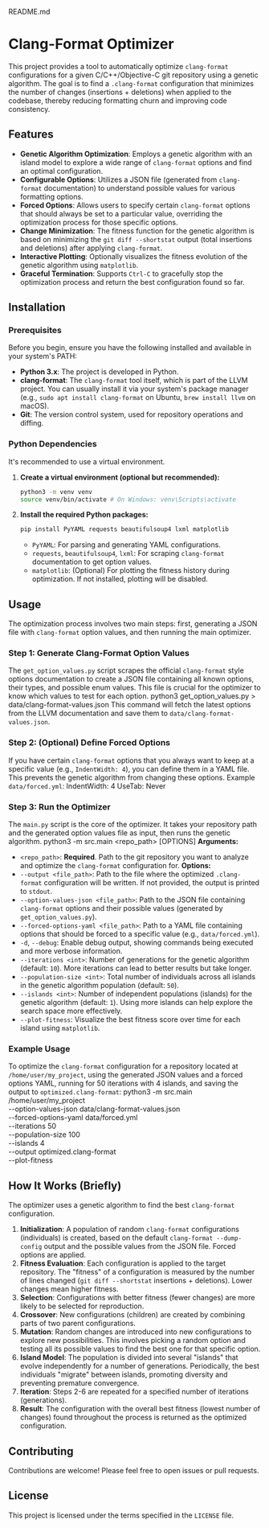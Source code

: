 README.md
# Clang-Format Optimizer
This project provides a tool to automatically optimize `clang-format` configurations for a given C/C++/Objective-C git repository using a genetic algorithm. The
goal is to find a `.clang-format` configuration that minimizes the number of changes (insertions + deletions) when applied to the codebase, thereby reducing
formatting churn and improving code consistency.
## Features
*   **Genetic Algorithm Optimization**: Employs a genetic algorithm with an island model to explore a wide range of `clang-format` options and find an optimal
configuration.
*   **Configurable Options**: Utilizes a JSON file (generated from `clang-format` documentation) to understand possible values for various formatting options.
*   **Forced Options**: Allows users to specify certain `clang-format` options that should always be set to a particular value, overriding the optimization
process for those specific options.
*   **Change Minimization**: The fitness function for the genetic algorithm is based on minimizing the `git diff --shortstat` output (total insertions and
deletions) after applying `clang-format`.
*   **Interactive Plotting**: Optionally visualizes the fitness evolution of the genetic algorithm using `matplotlib`.
*   **Graceful Termination**: Supports `Ctrl-C` to gracefully stop the optimization process and return the best configuration found so far.
## Installation
### Prerequisites
Before you begin, ensure you have the following installed and available in your system's PATH:
*   **Python 3.x**: The project is developed in Python.
*   **clang-format**: The `clang-format` tool itself, which is part of the LLVM project. You can usually install it via your system's package manager (e.g.,
`sudo apt install clang-format` on Ubuntu, `brew install llvm` on macOS).
*   **Git**: The version control system, used for repository operations and diffing.
### Python Dependencies
It's recommended to use a virtual environment.
1.  **Create a virtual environment (optional but recommended):**
    ```bash
    python3 -m venv venv
    source venv/bin/activate # On Windows: venv\Scripts\activate
    ```
2.  **Install the required Python packages:**
    ```bash
    pip install PyYAML requests beautifulsoup4 lxml matplotlib
    ```
    *   `PyYAML`: For parsing and generating YAML configurations.
    *   `requests`, `beautifulsoup4`, `lxml`: For scraping `clang-format` documentation to get option values.
    *   `matplotlib`: (Optional) For plotting the fitness history during optimization. If not installed, plotting will be disabled.
## Usage
The optimization process involves two main steps: first, generating a JSON file with `clang-format` option values, and then running the main optimizer.
### Step 1: Generate Clang-Format Option Values
The `get_option_values.py` script scrapes the official `clang-format` style options documentation to create a JSON file containing all known options, their
types, and possible enum values. This file is crucial for the optimizer to know which values to test for each option.
python3 get_option_values.py > data/clang-format-values.json
This command will fetch the latest options from the LLVM documentation and save them to `data/clang-format-values.json`.
### Step 2: (Optional) Define Forced Options
If you have certain `clang-format` options that you always want to keep at a specific value (e.g., `IndentWidth: 4`), you can define them in a YAML file. This
prevents the genetic algorithm from changing these options.
Example `data/forced.yml`:
IndentWidth: 4
UseTab: Never
### Step 3: Run the Optimizer
The `main.py` script is the core of the optimizer. It takes your repository path and the generated option values file as input, then runs the genetic algorithm.
python3 -m src.main <repo_path> [OPTIONS]
**Arguments:**
*   `<repo_path>`: **Required**. Path to the git repository you want to analyze and optimize the `clang-format` configuration for.
**Options:**
*   `--output <file_path>`: Path to the file where the optimized `.clang-format` configuration will be written. If not provided, the output is printed to
`stdout`.
*   `--option-values-json <file_path>`: Path to the JSON file containing `clang-format` options and their possible values (generated by `get_option_values.py`).
*   `--forced-options-yaml <file_path>`: Path to a YAML file containing options that should be forced to a specific value (e.g., `data/forced.yml`).
*   `-d`, `--debug`: Enable debug output, showing commands being executed and more verbose information.
*   `--iterations <int>`: Number of generations for the genetic algorithm (default: `10`). More iterations can lead to better results but take longer.
*   `--population-size <int>`: Total number of individuals across all islands in the genetic algorithm population (default: `50`).
*   `--islands <int>`: Number of independent populations (islands) for the genetic algorithm (default: `1`). Using more islands can help explore the search
space more effectively.
*   `--plot-fitness`: Visualize the best fitness score over time for each island using `matplotlib`.
### Example Usage
To optimize the `clang-format` configuration for a repository located at `/home/user/my_project`, using the generated JSON values and a forced options YAML,
running for 50 iterations with 4 islands, and saving the output to `optimized.clang-format`:
python3 -m src.main /home/user/my_project \
--option-values-json data/clang-format-values.json \
--forced-options-yaml data/forced.yml \
--iterations 50 \
--population-size 100 \
--islands 4 \
--output optimized.clang-format \
--plot-fitness
## How It Works (Briefly)
The optimizer uses a genetic algorithm to find the best `clang-format` configuration.
1.  **Initialization**: A population of random `clang-format` configurations (individuals) is created, based on the default `clang-format --dump-config` output
and the possible values from the JSON file. Forced options are applied.
2.  **Fitness Evaluation**: Each configuration is applied to the target repository. The "fitness" of a configuration is measured by the number of lines changed
(`git diff --shortstat` insertions + deletions). Lower changes mean higher fitness.
3.  **Selection**: Configurations with better fitness (fewer changes) are more likely to be selected for reproduction.
4.  **Crossover**: New configurations (children) are created by combining parts of two parent configurations.
5.  **Mutation**: Random changes are introduced into new configurations to explore new possibilities. This involves picking a random option and testing all its
possible values to find the best one for that specific option.
6.  **Island Model**: The population is divided into several "islands" that evolve independently for a number of generations. Periodically, the best individuals
"migrate" between islands, promoting diversity and preventing premature convergence.
7.  **Iteration**: Steps 2-6 are repeated for a specified number of iterations (generations).
8.  **Result**: The configuration with the overall best fitness (lowest number of changes) found throughout the process is returned as the optimized
configuration.
## Contributing
Contributions are welcome! Please feel free to open issues or pull requests.
## License
This project is licensed under the terms specified in the `LICENSE` file.
